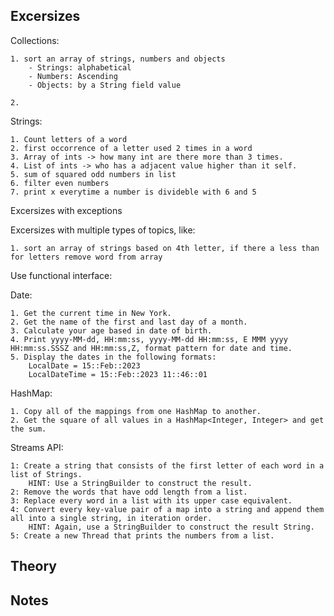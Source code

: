 ## Excersizes

Collections:


    1. sort an array of strings, numbers and objects
        - Strings: alphabetical
        - Numbers: Ascending
        - Objects: by a String field value
    
    2. 


Strings:

    1. Count letters of a word
    2. first occorrence of a letter used 2 times in a word
    3. Array of ints -> how many int are there more than 3 times.
    4. List of ints -> who has a adjacent value higher than it self.
    5. sum of squared odd numbers in list
    6. filter even numbers
    7. print x everytime a number is divideble with 6 and 5


Excersizes with exceptions

Excersizes with multiple types of topics, like: 


    1. sort an array of strings based on 4th letter, if there a less than for letters remove word from array
Use functional interface:

Date:

    1. Get the current time in New York.
    2. Get the name of the first and last day of a month.
    3. Calculate your age based in date of birth.
    4. Print yyyy-MM-dd, HH:mm:ss, yyyy-MM-dd HH:mm:ss, E MMM yyyy HH:mm:ss.SSSZ and HH:mm:ss,Z, format pattern for date and time.
    5. Display the dates in the following formats:
        LocalDate = 15::Feb::2023                                                                                                 
        LocalDateTime = 15::Feb::2023 11::46::01
    
HashMap:

    1. Copy all of the mappings from one HashMap to another.
    2. Get the square of all values in a HashMap<Integer, Integer> and get the sum.
    
Streams API:
    
    1: Create a string that consists of the first letter of each word in a list of Strings. 
        HINT: Use a StringBuilder to construct the result.
    2: Remove the words that have odd length from a list.
    3: Replace every word in a list with its upper case equivalent.
    4: Convert every key-value pair of a map into a string and append them all into a single string, in iteration order. 
        HINT: Again, use a StringBuilder to construct the result String.
    5: Create a new Thread that prints the numbers from a list.

## Theory

## Notes
